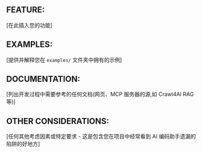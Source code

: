 ## FEATURE:

[在此插入您的功能]

## EXAMPLES:

[提供并解释您在 `examples/` 文件夹中拥有的示例]

## DOCUMENTATION:

[列出开发过程中需要参考的任何文档(网页、MCP 服务器的源,如 Crawl4AI RAG 等)]

## OTHER CONSIDERATIONS:

[任何其他考虑因素或特定要求 - 这是包含您在项目中经常看到 AI 编码助手遗漏的陷阱的好地方]